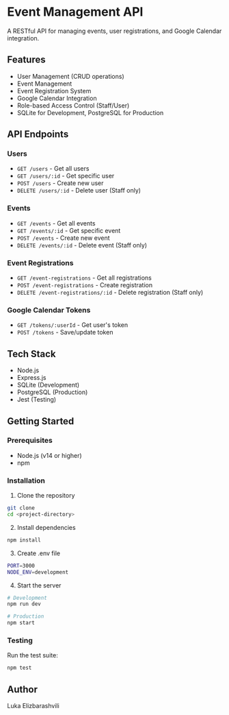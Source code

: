 # Event Management API

A RESTful API for managing events, user registrations, and Google Calendar integration.

## Features

- User Management (CRUD operations)
- Event Management
- Event Registration System
- Google Calendar Integration
- Role-based Access Control (Staff/User)
- SQLite for Development, PostgreSQL for Production

## API Endpoints

### Users

- `GET /users` - Get all users
- `GET /users/:id` - Get specific user
- `POST /users` - Create new user
- `DELETE /users/:id` - Delete user (Staff only)

### Events

- `GET /events` - Get all events
- `GET /events/:id` - Get specific event
- `POST /events` - Create new event
- `DELETE /events/:id` - Delete event (Staff only)

### Event Registrations

- `GET /event-registrations` - Get all registrations
- `POST /event-registrations` - Create registration
- `DELETE /event-registrations/:id` - Delete registration (Staff only)

### Google Calendar Tokens

- `GET /tokens/:userId` - Get user's token
- `POST /tokens` - Save/update token

## Tech Stack

- Node.js
- Express.js
- SQLite (Development)
- PostgreSQL (Production)
- Jest (Testing)

## Getting Started

### Prerequisites

- Node.js (v14 or higher)
- npm

### Installation

1. Clone the repository

```bash
git clone
cd <project-directory>
```

2. Install dependencies

```bash
npm install
```

3. Create .env file

```bash
PORT=3000
NODE_ENV=development
```

4. Start the server

```bash
# Development
npm run dev

# Production
npm start
```

### Testing

Run the test suite:

```bash
npm test
```

## Author

Luka Elizbarashvili
